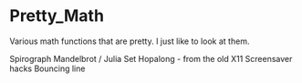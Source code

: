 # Pretty_Math
Various math functions that are pretty.  I just like to look at them.

Spirograph
Mandelbrot / Julia Set
Hopalong - from the old X11 Screensaver hacks
Bouncing line
